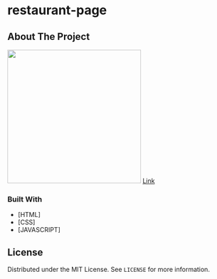 # restaurant-page

<!-- ABOUT THE PROJECT -->

## About The Project

<a href="https://ahyoung227.github.io/restaurant-page/"><img src="/img/pizza-ahyoung.gif" width="300px" height="300px"></a>
<a href="https://ahyoung227.github.io/restaurant-page/"> Link</a>

### Built With

- [HTML]
- [CSS]
- [JAVASCRIPT]

<!-- LICENSE -->

## License

Distributed under the MIT License. See `LICENSE` for more information.
